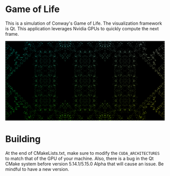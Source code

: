 # Game of Life

This is a simulation of Conway's Game of Life. The visualization framework is Qt. This application leverages Nvidia GPUs to quickly compute the next frame.

<p align="center">
  <img src="./examples/game-of-life.png" width="1024" title="Example">
</p>

# Building

At the end of CMakeLists.txt, make sure to modify the `CUDA_ARCHITECTURES` to match that of the GPU of your machine. Also, there is a bug in the Qt CMake system before version 5.14.1/5.15.0 Alpha that will cause an issue. Be mindful to have a new version.
